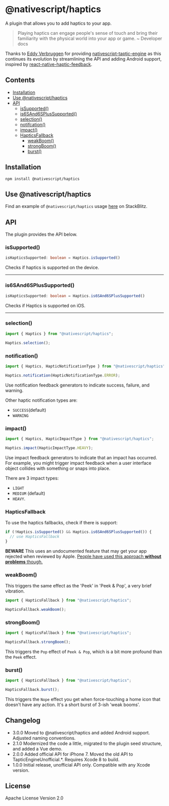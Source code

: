 # @nativescript/haptics

A plugin that allows you to add haptics to your app.

> Playing haptics can engage people's sense of touch and bring their familiarity with the physical world into your app or game.
~ Developer docs


Thanks to [Eddy Verbruggen](EddyVerbruggen) for providing [nativescript-taptic-engine](https://github.com/EddyVerbruggen/nativescript-taptic-engine) as this continues its evolution by streamlining the API and adding Android support, inspired by [react-native-haptic-feedback](https://github.com/junina-de/react-native-haptic-feedback).

## Contents

  * [Installation](#installation)
  * [Use @nativescript/haptics](#use-nativescripthaptics)
  * [API](#api)
    * [isSupported()](#issupported)
    * [is6SAnd6SPlusSupported()](#is6sand6splussupported)
    * [selection()](#selection)
    * [notifcation()](#notification)
    * [impact()](#impact)
    * [HapticsFallback](#hapticsfallback)
      * [weakBoom()](#weakboom)
      * [strongBoom()](#strongboom)
      * [burst()](#burst)


## Installation

```cli
npm install @nativescript/haptics
```

## Use @nativescript/haptics

Find an example of `@nativescript/haptics` usage [here](https://stackblitz.com/edit/nativescript-stackblitz-templates-jlvtwm?file=app/main-view-model.ts) on StackBlitz. 

## API

The plugin provides the API below.

### isSupported()
```ts
isHapticsSupported: boolean = Haptics.isSupported()
```
Checks if haptics is supported on the device.

---
### is6SAnd6SPlusSupported()
```ts
isHapticsSupported: boolean = Haptics.is6SAnd6SPlusSupported()
```

Checks if Haptics is supported on iOS.

---
### selection()

```ts
import { Haptics } from "@nativescript/haptics";

Haptics.selection();
```

### notification()

```ts
import { Haptics, HapticNotificationType } from "@nativescript/haptics";

Haptics.notification(HapticNotificationType.ERROR);
```

Use notification feedback generators to indicate success, failure, and warning.

Other haptic notification types are:
- `SUCCESS`(default)
- `WARNING`

### impact()

```js
import { Haptics, HapticImpactType } from "@nativescript/haptics";

Haptics.impact(HapticImpactType.HEAVY);
```

Use impact feedback generators to indicate that an impact has occurred.
For example, you might trigger impact feedback when a user interface object
collides with something or snaps into place.

There are 3 impact types: 
- `LIGHT` 
- `MEDIUM` (default)
- `HEAVY`.

### HapticsFallback

To use the haptics fallbacks, check if there is support:

```ts
if (!Haptics.isSupported() && Haptics.is6SAnd6SPlusSupported()) {
  // use HapticsFallback
}
```

__BEWARE__ This uses an undocumented feature that may get your app rejected when reviewed by Apple.
[People have used this approach __without problems__ though.](http://stackoverflow.com/questions/32526868/taptic-in-ios-9)

### weakBoom()
This triggers the same effect as the 'Peek' in 'Peek & Pop', a very brief vibration.

```ts
import { HapticsFallback } from "@nativescript/haptics";

HapticsFallback.weakBoom();
```

### strongBoom()
```ts
import { HapticsFallback } from "@nativescript/haptics";

HapticsFallback.strongBoom();
```
This triggers the `Pop` effect of `Peek & Pop`, which is a bit more profound than the `Peek` effect.

### burst()
```ts
import { HapticsFallback } from "@nativescript/haptics";

HapticsFallback.burst();
```
This triggers the `Nope` effect you get when force-touching a home icon that doesn't have any action. It's a short burst of 3-ish 'weak booms'.

## Changelog
* 3.0.0  Moved to @nativescript/haptics and added Android support. Adjusted naming conventions.
* 2.1.0  Modernized the code a little, migrated to the plugin seed structure, and added a Vue demo.
* 2.0.0  Added official API for iPhone 7. Moved the old API to TapticEngineUnofficial.*. Requires Xcode 8 to build.
* 1.0.0  Initial release, unofficial API only. Compatible with any Xcode version.

## License

Apache License Version 2.0
